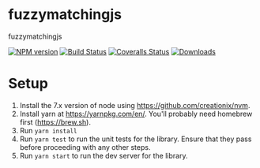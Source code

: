 # fuzzymatchingjs
fuzzymatchingjs

[![NPM version][npm-image]][npm-url] [![Build Status][travis-image]][travis-url] [![Coveralls Status][coveralls-image]][coveralls-url] [![Downloads][downloads-image]][npm-url]

[downloads-image]: http://img.shields.io/npm/dm/fuzzymatchingjs.svg

[npm-url]: https://npmjs.org/package/fuzzymatching
[npm-image]: http://img.shields.io/npm/v/fuzzymatching.svg

[travis-url]: https://travis-ci.org/seanoshea/fuzzymatchingjs
[travis-image]: http://img.shields.io/travis/seanoshea/fuzzymatchingjs.svg

[coveralls-url]: https://coveralls.io/r/seanoshea/fuzzymatchingjs
[coveralls-image]: http://img.shields.io/coveralls/seanoshea/fuzzymatchingjs/develop.svg

# Setup
1. Install the 7.x version of node using https://github.com/creationix/nvm.
2. Install yarn at https://yarnpkg.com/en/. You'll probably need homebrew first (https://brew.sh).
3. Run `yarn install`
4. Run `yarn test` to run the unit tests for the library. Ensure that they pass before proceeding with any other steps.
5. Run `yarn start` to run the dev server for the library.